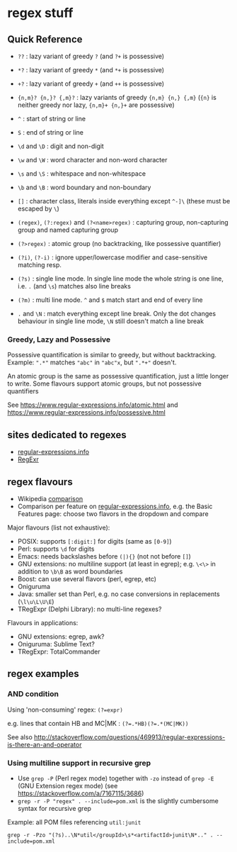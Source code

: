 regex stuff
===========

## Quick Reference

- `??` : lazy variant of greedy `?` (and `?+` is possessive)
- `*?` : lazy variant of greedy `*` (and `*+` is possessive)
- `+?` : lazy variant of greedy `+` (and `++` is possessive)
- `{n,m}? {n,}? {,m}?` : lazy variants of greedy `{n,m} {n,} {,m}` (`{n}` is neither greedy nor lazy, `{n,m}+ {n,}+` are possessive)

- `^` : start of string or line
- `S` : end of string or line

- `\d` and `\D` : digit and non-digit
- `\w` and `\W` : word character and non-word character
- `\s` and `\S` : whitespace and non-whitespace
- `\b` and `\B` : word boundary and non-boundary

- `[]` : character class, literals inside everything except `^-]\` (these must be escaped by `\`)
- `(regex)`, `(?:regex)` and `(?<name>regex)` : capturing group, non-capturing group and named capturing group
- `(?>regex)` : atomic group (no backtracking, like possessive quantifier)

- `(?i)`, `(?-i)` : ignore upper/lowercase modifier and case-sensitive matching resp.
- `(?s)` : single line mode. In single line mode the whole string is one line, i.e. `.` (and `\s`) matches also line breaks
- `(?m)` : multi line mode. `^` and `$` match start and end of every line

- `.` and `\N` : match everything except line break. Only the dot changes behaviour in single line mode, `\N` still doesn't match a line break

### Greedy, Lazy and Possessive

Possessive quantification is similar to greedy, but without backtracking. Example:
`".*"` matches `"abc"` in `"abc"x`, but `".*+"` doesn't.

An atomic group is the same as possessive quantification, just a little longer to write.
Some flavours support atomic groups, but not possessive quantifiers

See https://www.regular-expressions.info/atomic.html and https://www.regular-expressions.info/possessive.html


## sites dedicated to regexes

[reg-exp.info]: https://www.regular-expressions.info
[regexr]: https://regexr.com

- [regular-expressions.info][reg-exp.info]
- [RegExr][regexr]


## regex flavours

- Wikipedia [comparison](https://en.wikipedia.org/wiki/Comparison_of_regular_expression_engines)
- Comparison per feature on [regular-expressions.info][reg-exp.info], e.g. the Basic Features page: choose two flavors in the dropdown and compare

Major flavours (list not exhaustive):

- POSIX: supports `[:digit:]` for digits (same as `[0-9]`)
- Perl: supports `\d` for digits
- Emacs: needs backslashes before `(|){}` (not not before `[]`)
- GNU extensions: no multiline support (at least in egrep); e.g. `\<\>` in addition to `\b\B` as word boundaries
- Boost: can use several flavors (perl, egrep, etc)
- Oniguruma
- Java: smaller set than Perl, e.g. no case conversions in replacements (`\l\u\L\U\E`)
- TRegExpr (Delphi Library): no multi-line regexes?

Flavours in applications:

- GNU extensions: egrep, awk?
- Oniguruma: Sublime Text?
- TRegExpr: TotalCommander


## regex examples

### AND condition

Using 'non-consuming' regex: `(?=expr)`

e.g. lines that contain HB and MC|MK : `(?=.*HB)(?=.*(MC|MK))`

See also http://stackoverflow.com/questions/469913/regular-expressions-is-there-an-and-operator

### Using multiline support in recursive grep

- Use `grep -P` (Perl regex mode) together with `-zo` instead of `grep -E` (GNU Extension regex mode)
  (see https://stackoverflow.com/a/7167115/3686)
- `grep -r -P "regex" . --include=pom.xml` is the slightly cumbersome syntax for recursive grep

Example: all POM files referencing `util:junit`

`grep -r -Pzo "(?s)..\N*util</groupId>\s*<artifactId>junit\N*.." . --include=pom.xml`
